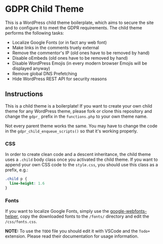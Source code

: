 # GDPR Child Theme

This is a WordPress child theme boilerplate, which aims to secure the site and to configure it to meet the GDPR requirements. The child theme performs the following tasks:

* Localize Google Fonts (or in fact any web font)
* Make links in the comments truely external
* Remove the commentor's IP (old ones have to be removed by hand)
* Disable oEmbeds (old ones have to be removed by hand)
* Disable WordPress Emojis (in every modern browser Emojis will be displayed anyway)
* Remove global DNS Prefetching
* Hide WordPress REST API for security reasons

## Instructions

This is a child theme is a boilerplate! If you want to create your own child theme for any  WordPress theme, please fork or clone this repository and change the `gdpr_` prefix in the `functions.php` to your own theme name.

Not every parent theme works the same. You may have to change the code in the `gdpr_child_enqueue_scripts()` so that it's working properly.

### CSS

In order to create clean code and a descent inheritance, the child theme uses a `.child` body class once you activated the child theme. If you want to append your own CSS code to the `style.css`, you should use this class as a prefix, e.g.:

```css
.child p {
  line-height: 1.6
}
```

### Fonts

If you want to localize Google Fonts, simply use the [google-webfonts-helper](https://google-webfonts-helper.herokuapp.com/fonts), copy the downloaded fonts to the `/fonts/` directory and edit the `/css/fonts.css`.

**NOTE:** To use the `TODO` file you should edit it with VSCode and the `Todo+` extension. Please read their documentation for usage information.